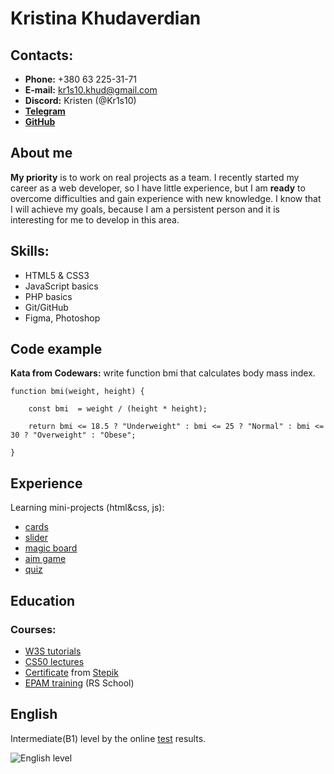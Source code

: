 # Kristina Khudaverdian

## Contacts:
- **Phone:** +380 63 225-31-71
- **E-mail:** kr1s10.khud@gmail.com
- **Discord:** Kristen (@Kr1s10)
- [**Telegram**](https://t.me/Kr1s10 "Telegram")
- [**GitHub**](https://github.com/Kr1s10 "GitHub")

## About me

**My priority** is to work on real projects as a team. I recently started my career as a web developer, so I have little experience, but I am **ready** to overcome difficulties and gain experience with new knowledge. I know that I will achieve my goals, because I am a persistent person and it is interesting for me to develop in this area.

## Skills:
+ HTML5 & CSS3
+ JavaScript basics
+ PHP basics
+ Git/GitHub
+ Figma, Photoshop

## Code example
**Kata from Codewars:** write function bmi that calculates body mass index.

```
function bmi(weight, height) {

    const bmi  = weight / (height * height);

    return bmi <= 18.5 ? "Underweight" : bmi <= 25 ? "Normal" : bmi <= 30 ? "Overweight" : "Obese";

}
```

## Experience
Learning mini-projects (html&css, js):
* [cards](https://jsfiddle.net/kr1s10/bk23x1j8/ "cards")
* [slider](https://jsfiddle.net/kr1s10/52c76tak/ "slider")
* [magic board](https://jsfiddle.net/kr1s10/5coapeyt/1/ "board")
* [aim game](https://jsfiddle.net/kr1s10/dsreypz6/ "game")
* [quiz](https://hookahquiz.netlify.app/ "quiz")

## Education
### Courses:
- [W3S tutorials](https://www.w3schools.com/default.asp "W3School")
- [CS50 lectures](https://cs50.harvard.edu/ "CS50")
- [Certificate](https://stepik.org/cert/1104103 "certificate") from [Stepik](https://stepik.org/ "Stepik")
- [EPAM training](https://training.epam.ua/ "EPAM") (RS School)

## English
Intermediate(B1) level by the online [test](https://www.efset.org/ "english") results.

![English level](https://i.ibb.co/QjMr38J/english-level.png "english level")

